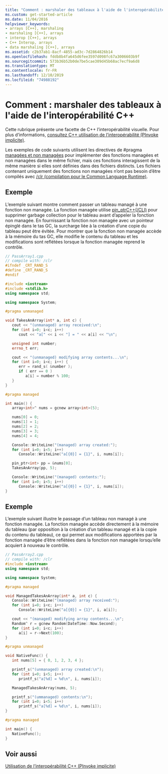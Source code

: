 ```yaml
---
title: "Comment : marshaler des tableaux à l'aide de l'interopérabilité C++"
ms.custom: get-started-article
ms.date: 11/04/2016
helpviewer_keywords:
- arrays [C++], marshaling
- marshaling [C++], arrays
- interop [C++], arrays
- C++ Interop, arrays
- data marshaling [C++], arrays
ms.assetid: c2b37ab1-8acf-4855-ad3c-7d2864826b14
ms.openlocfilehash: fddb8b4fa645d6fee3597d098fc67a3006603b9f
ms.sourcegitcommit: 573b36b52b0de7be5cae309d45b68ac7ecf9a6d8
ms.translationtype: MT
ms.contentlocale: fr-FR
ms.lasthandoff: 12/10/2019
ms.locfileid: "74988192"
---
```

# <a name="how-to-marshal-arrays-using-c-interop"></a>Comment : marshaler des tableaux à l'aide de l'interopérabilité C++

Cette rubrique présente une facette de C++ l’interopérabilité visuelle. Pour plus d’informations, [consultez C++ utilisation de l’interopérabilité (PInvoke implicite)](../dotnet/using-cpp-interop-implicit-pinvoke.md).

Les exemples de code suivants utilisent les directives de #pragma [managées et non managées](../preprocessor/managed-unmanaged.md) pour implémenter des fonctions managées et non managées dans le même fichier, mais ces fonctions interagissent de la même manière si elles sont définies dans des fichiers distincts. Les fichiers contenant uniquement des fonctions non managées n’ont pas besoin d’être compilés avec [/clr (compilation pour le Common Language Runtime)](../build/reference/clr-common-language-runtime-compilation.md).

## <a name="example"></a>Exemple

L’exemple suivant montre comment passer un tableau managé à une fonction non managée. La fonction managée utilise [pin_ptrC++(/CLI)](../extensions/pin-ptr-cpp-cli.md) pour supprimer garbage collection pour le tableau avant d’appeler la fonction non managée. En fournissant la fonction non managée avec un pointeur épinglé dans le tas GC, la surcharge liée à la création d’une copie du tableau peut être évitée. Pour montrer que la fonction non managée accède à la mémoire du tas GC, elle modifie le contenu du tableau et les modifications sont reflétées lorsque la fonction managée reprend le contrôle.

```cpp
// PassArray1.cpp
// compile with: /clr
#ifndef _CRT_RAND_S
#define _CRT_RAND_S
#endif

#include <iostream>
#include <stdlib.h>
using namespace std;

using namespace System;

#pragma unmanaged

void TakesAnArray(int* a, int c) {
   cout << "(unmanaged) array received:\n";
   for (int i=0; i<c; i++)
      cout << "a[" << i << "] = " << a[i] << "\n";

   unsigned int number;
   errno_t err;

   cout << "(unmanaged) modifying array contents...\n";
   for (int i=0; i<c; i++) {
      err = rand_s( &number );
      if ( err == 0 )
         a[i] = number % 100;
   }
}

#pragma managed

int main() {
   array<int>^ nums = gcnew array<int>(5);

   nums[0] = 0;
   nums[1] = 1;
   nums[2] = 2;
   nums[3] = 3;
   nums[4] = 4;

   Console::WriteLine("(managed) array created:");
   for (int i=0; i<5; i++)
      Console::WriteLine("a[{0}] = {1}", i, nums[i]);

   pin_ptr<int> pp = &nums[0];
   TakesAnArray(pp, 5);

   Console::WriteLine("(managed) contents:");
   for (int i=0; i<5; i++)
      Console::WriteLine("a[{0}] = {1}", i, nums[i]);
}
```

## <a name="example"></a>Exemple

L’exemple suivant illustre le passage d’un tableau non managé à une fonction managée. La fonction managée accède directement à la mémoire du tableau (par opposition à la création d’un tableau managé et à la copie du contenu du tableau), ce qui permet aux modifications apportées par la fonction managée d’être reflétées dans la fonction non managée lorsqu’elle acquiert à nouveau le contrôle.

```cpp
// PassArray2.cpp
// compile with: /clr
#include <iostream>
using namespace std;

using namespace System;

#pragma managed

void ManagedTakesAnArray(int* a, int c) {
   Console::WriteLine("(managed) array received:");
   for (int i=0; i<c; i++)
      Console::WriteLine("a[{0}] = {1}", i, a[i]);

   cout << "(managed) modifying array contents...\n";
   Random^ r = gcnew Random(DateTime::Now.Second);
   for (int i=0; i<c; i++)
      a[i] = r->Next(100);
}

#pragma unmanaged

void NativeFunc() {
   int nums[5] = { 0, 1, 2, 3, 4 };

   printf_s("(unmanaged) array created:\n");
   for (int i=0; i<5; i++)
      printf_s("a[%d] = %d\n", i, nums[i]);

   ManagedTakesAnArray(nums, 5);

   printf_s("(ummanaged) contents:\n");
   for (int i=0; i<5; i++)
      printf_s("a[%d] = %d\n", i, nums[i]);
}

#pragma managed

int main() {
   NativeFunc();
}
```

## <a name="see-also"></a>Voir aussi

[Utilisation de l’interopérabilité C++ (PInvoke implicite)](../dotnet/using-cpp-interop-implicit-pinvoke.md)
